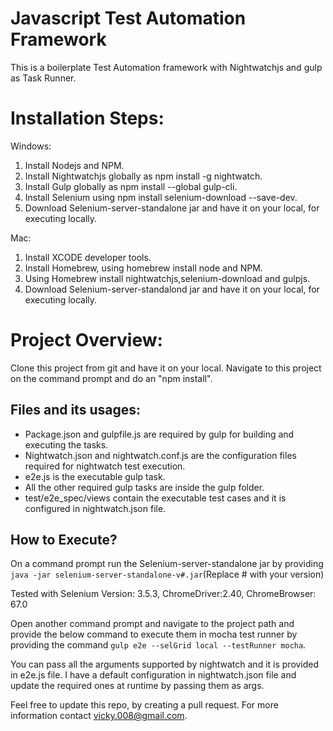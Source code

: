 # Javascript Test Automation Framework
This is a boilerplate Test Automation framework with Nightwatchjs and gulp as Task Runner.

# Installation Steps:
Windows:
1. Install Nodejs and NPM.
2. Install Nightwatchjs globally as npm install -g nightwatch.
3. Install Gulp globally as npm install --global gulp-cli.
4. Install Selenium using npm install selenium-download --save-dev.
5. Download Selenium-server-standalone jar and have it on your local, for executing locally.

Mac:
1. Install XCODE developer tools.
2. Install Homebrew, using homebrew install node and NPM.
3. Using Homebrew install nightwatchjs,selenium-download and gulpjs.
4. Download Selenium-server-standalond jar and have it on your local, for executing locally.

# Project Overview:
  Clone this project from git and have it on your local. Navigate to this project on the command prompt and do an "npm install".

## Files and its usages:
  * Package.json and gulpfile.js are required by gulp for building and executing the tasks.
  * Nightwatch.json and nightwatch.conf.js are the configuration files required for nightwatch test execution.
  * e2e.js is the executable gulp task.
  * All the other required gulp tasks are inside the gulp folder.
  * test/e2e_spec/views contain the executable test cases and it is configured in nightwatch.json file.

  ## How to Execute?
  On a command prompt run the Selenium-server-standalone jar by providing
  `java -jar selenium-server-standalone-v#.jar`(Replace # with your version)

Tested with Selenium Version: 3.5.3, ChromeDriver:2.40, ChromeBrowser: 67.0

Open another command prompt and navigate to the project path and provide the below command to execute them in
mocha test runner by providing the command `gulp e2e --selGrid local --testRunner mocha`.

You can pass all the arguments supported by nightwatch and it is provided in e2e.js file. I have a default configuration in nightwatch.json file and update the required ones at runtime by passing them as args.

Feel free to update this repo, by creating a pull request. For more information contact vicky.008@gmail.com.
